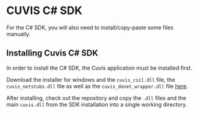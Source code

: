 # CUVIS C# SDK

For the C# SDK, you will also need to install/copy-paste some files manually.

## Installing Cuvis C# SDK

In order to install the C# SDK, the Cuvis application must be installed first.

Download the installer for windows and the `cuvis_csil.dll` file, the `cuvis_netstubs.dll` file
 as well as the `cuvis_donet_wrapper.dll` file [here](
https://cloud.cubert-gmbh.de/index.php/s/kKVtx0x2fmYqVgx).

After installing, check out the repository and copy the `.dll` files and the main `cuvis.dll` from the SDK installation into a single working directory.
